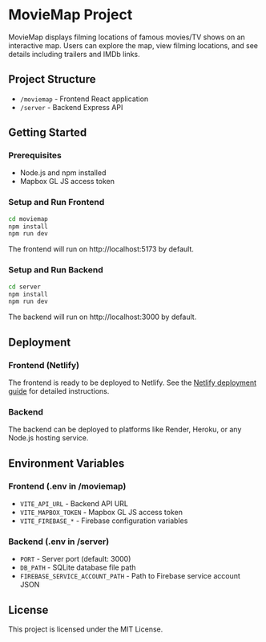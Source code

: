 # MovieMap Project

MovieMap displays filming locations of famous movies/TV shows on an interactive map. Users can explore the map, view filming locations, and see details including trailers and IMDb links.

## Project Structure

- `/moviemap` - Frontend React application
- `/server` - Backend Express API

## Getting Started

### Prerequisites

- Node.js and npm installed
- Mapbox GL JS access token

### Setup and Run Frontend

```bash
cd moviemap
npm install
npm run dev
```

The frontend will run on http://localhost:5173 by default.

### Setup and Run Backend

```bash
cd server
npm install
npm run dev
```

The backend will run on http://localhost:3000 by default.

## Deployment

### Frontend (Netlify)

The frontend is ready to be deployed to Netlify. See the [Netlify deployment guide](./moviemap/NETLIFY_DEPLOY.md) for detailed instructions.

### Backend

The backend can be deployed to platforms like Render, Heroku, or any Node.js hosting service.

## Environment Variables

### Frontend (.env in /moviemap)

- `VITE_API_URL` - Backend API URL
- `VITE_MAPBOX_TOKEN` - Mapbox GL JS access token
- `VITE_FIREBASE_*` - Firebase configuration variables

### Backend (.env in /server)

- `PORT` - Server port (default: 3000)
- `DB_PATH` - SQLite database file path
- `FIREBASE_SERVICE_ACCOUNT_PATH` - Path to Firebase service account JSON

## License

This project is licensed under the MIT License.